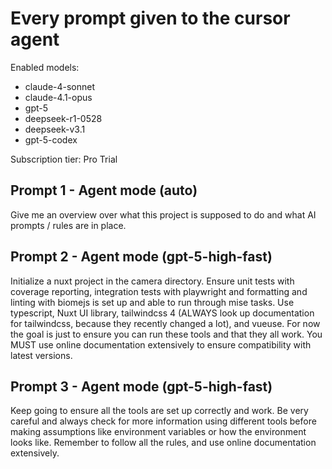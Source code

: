 # Every prompt given to the cursor agent

Enabled models:
- claude-4-sonnet
- claude-4.1-opus
- gpt-5
- deepseek-r1-0528
- deepseek-v3.1
- gpt-5-codex

Subscription tier: Pro Trial

## Prompt 1 - Agent mode (auto)

Give me an overview over what this project is supposed to do and what AI prompts / rules are in place.

## Prompt 2 - Agent mode (gpt-5-high-fast)

Initialize a nuxt project in the camera directory. Ensure unit tests with coverage reporting, integration
tests with playwright and formatting and linting with biomejs is set up and able to run through mise tasks.
Use typescript, Nuxt UI library, tailwindcss 4 (ALWAYS look up documentation for tailwindcss, because they
recently changed a lot), and vueuse. For now the goal is just to ensure you can run these tools and that
they all work. You MUST use online documentation extensively to ensure compatibility with latest versions.

## Prompt 3 - Agent mode (gpt-5-high-fast)

Keep going to ensure all the tools are set up correctly and work. Be very careful and always check for more
information using different tools before making assumptions like environment variables or how the environment
looks like. Remember to follow all the rules, and use online documentation extensively.
